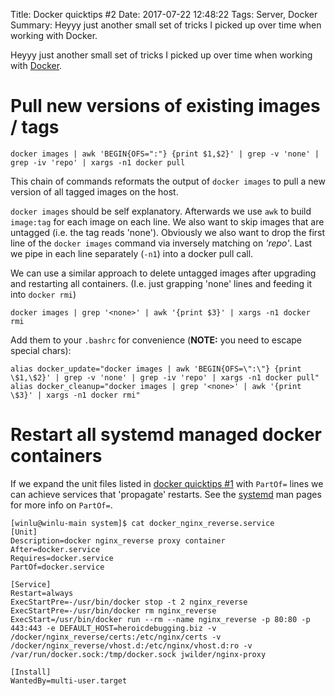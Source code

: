 Title: Docker quicktips #2
Date: 2017-07-22 12:48:22
Tags: Server, Docker
Summary: Heyyy just another small set of tricks I picked up over time when working with Docker.


Heyyy just another small set of tricks I picked up over time when working
with [Docker].

# Pull new versions of existing images / tags
```
docker images | awk 'BEGIN{OFS=":"} {print $1,$2}' | grep -v 'none' | grep -iv 'repo' | xargs -n1 docker pull
```

This chain of commands reformats the output of `docker images` to pull a new
version of all tagged images on the host.

`docker images` should be self explanatory.
Afterwards we use `awk` to build `image:tag` for each image on each line.
We also want to skip images that are untagged (i.e. the tag reads 'none').
Obviously we also want to drop the first line of the `docker images` command
via inversely matching on *'repo'*.
Last we pipe in each line separately (`-n1`) into a docker pull call.

We can use a similar approach to delete untagged images
after upgrading and restarting all containers.
(I.e. just grapping 'none' lines and feeding it into `docker rmi`)
```
docker images | grep '<none>' | awk '{print $3}' | xargs -n1 docker rmi
```

Add them to your `.bashrc` for convenience (**NOTE:** you need to escape
special chars):
```
alias docker_update="docker images | awk 'BEGIN{OFS=\":\"} {print \$1,\$2}' | grep -v 'none' | grep -iv 'repo' | xargs -n1 docker pull"
alias docker_cleanup="docker images | grep '<none>' | awk '{print \$3}' | xargs -n1 docker rmi"
```

# Restart all systemd managed docker containers

If we expand the unit files listed in
[docker quicktips #1]({filename}/sysadmin/09_docker_quicktips.md)
with `PartOf=` lines we can achieve services that 'propagate' restarts.
See the [systemd] man pages for more info on `PartOf=`.

```
[winlu@winlu-main system]$ cat docker_nginx_reverse.service
[Unit]
Description=docker nginx_reverse proxy container
After=docker.service
Requires=docker.service
PartOf=docker.service

[Service]
Restart=always
ExecStartPre=-/usr/bin/docker stop -t 2 nginx_reverse
ExecStartPre=-/usr/bin/docker rm nginx_reverse
ExecStart=/usr/bin/docker run --rm --name nginx_reverse -p 80:80 -p 443:443 -e DEFAULT_HOST=heroicdebugging.biz -v /docker/nginx_reverse/certs:/etc/nginx/certs -v /docker/nginx_reverse/vhost.d:/etc/nginx/vhost.d:ro -v /var/run/docker.sock:/tmp/docker.sock jwilder/nginx-proxy

[Install]
WantedBy=multi-user.target
```

[Docker]: https://www.docker.com/
[systemd]: http://www.freedesktop.org/wiki/Software/systemd/
